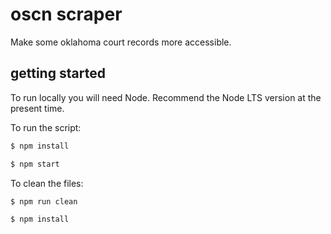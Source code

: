 # oscn scraper

Make some oklahoma court records more accessible.

## getting started

To run locally you will need Node. Recommend the Node LTS version at the present time.

To run the script:

```bash
$ npm install

$ npm start
```

To clean the files:

```bash
$ npm run clean

$ npm install
```
